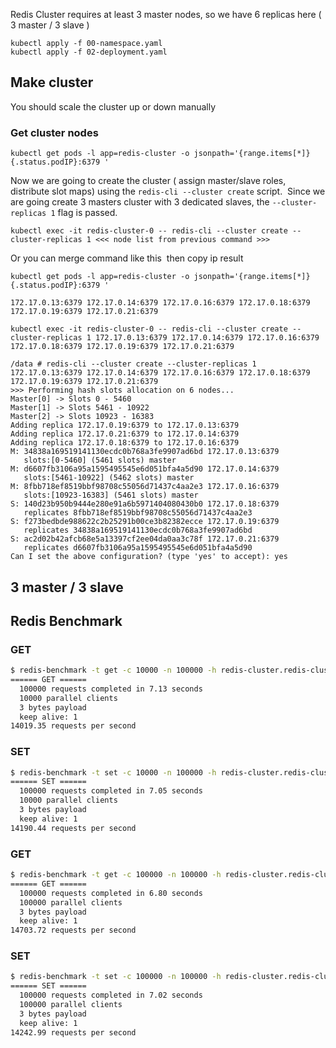 
Redis Cluster requires at least 3 master nodes, so we have 6 replicas here ( 3 master / 3 slave )

```
kubectl apply -f 00-namespace.yaml
kubectl apply -f 02-deployment.yaml
```

## Make cluster
You should scale the cluster up or down manually
### Get cluster nodes

```
kubectl get pods -l app=redis-cluster -o jsonpath='{range.items[*]}{.status.podIP}:6379 '
```

Now we are going to create the cluster ( assign master/slave roles, distribute slot maps) using the `redis-cli --cluster create` script.  
Since we are going create 3 masters cluster with 3 dedicated slaves, the `--cluster-replicas 1` flag is passed.

```
kubectl exec -it redis-cluster-0 -- redis-cli --cluster create --cluster-replicas 1 <<< node list from previous command >>>
```

Or you can merge command like this  then copy ip result

```
kubectl get pods -l app=redis-cluster -o jsonpath='{range.items[*]}{.status.podIP}:6379 '

172.17.0.13:6379 172.17.0.14:6379 172.17.0.16:6379 172.17.0.18:6379 172.17.0.19:6379 172.17.0.21:6379
```


```
kubectl exec -it redis-cluster-0 -- redis-cli --cluster create --cluster-replicas 1 172.17.0.13:6379 172.17.0.14:6379 172.17.0.16:6379 172.17.0.18:6379 172.17.0.19:6379 172.17.0.21:6379
```


```
/data # redis-cli --cluster create --cluster-replicas 1 172.17.0.13:6379 172.17.0.14:6379 172.17.0.16:6379 172.17.0.18:6379 172.17.0.19:6379 172.17.0.21:6379
>>> Performing hash slots allocation on 6 nodes...
Master[0] -> Slots 0 - 5460
Master[1] -> Slots 5461 - 10922
Master[2] -> Slots 10923 - 16383
Adding replica 172.17.0.19:6379 to 172.17.0.13:6379
Adding replica 172.17.0.21:6379 to 172.17.0.14:6379
Adding replica 172.17.0.18:6379 to 172.17.0.16:6379
M: 34838a169519141130ecdc0b768a3fe9907ad6bd 172.17.0.13:6379
   slots:[0-5460] (5461 slots) master
M: d6607fb3106a95a1595495545e6d051bfa4a5d90 172.17.0.14:6379
   slots:[5461-10922] (5462 slots) master
M: 8fbb718ef8519bbf98708c55056d71437c4aa2e3 172.17.0.16:6379
   slots:[10923-16383] (5461 slots) master
S: 140d23b950b9444e280e91a6b5971404080430b0 172.17.0.18:6379
   replicates 8fbb718ef8519bbf98708c55056d71437c4aa2e3
S: f273bedbde988622c2b25291b00ce3b82382ecce 172.17.0.19:6379
   replicates 34838a169519141130ecdc0b768a3fe9907ad6bd
S: ac2d02b42afcb68e5a13397cf2ee04da0aa3c78f 172.17.0.21:6379
   replicates d6607fb3106a95a1595495545e6d051bfa4a5d90
Can I set the above configuration? (type 'yes' to accept): yes
```

## 3 master / 3 slave
## Redis Benchmark
### GET
```bash
$ redis-benchmark -t get -c 10000 -n 100000 -h redis-cluster.redis-cluster.svc.cluster.local
====== GET ======
  100000 requests completed in 7.13 seconds
  10000 parallel clients
  3 bytes payload
  keep alive: 1
14019.35 requests per second
```
### SET
```bash
$ redis-benchmark -t set -c 10000 -n 100000 -h redis-cluster.redis-cluster.svc.cluster.local
====== SET ======
  100000 requests completed in 7.05 seconds
  10000 parallel clients
  3 bytes payload
  keep alive: 1
14190.44 requests per second
```

### GET
```bash
$ redis-benchmark -t get -c 100000 -n 100000 -h redis-cluster.redis-cluster.svc.cluster.local
====== GET ======
  100000 requests completed in 6.80 seconds
  100000 parallel clients
  3 bytes payload
  keep alive: 1
14703.72 requests per second

```
### SET
```bash
$ redis-benchmark -t set -c 100000 -n 100000 -h redis-cluster.redis-cluster.svc.cluster.local
====== SET ======
  100000 requests completed in 7.02 seconds
  100000 parallel clients
  3 bytes payload
  keep alive: 1
14242.99 requests per second
```